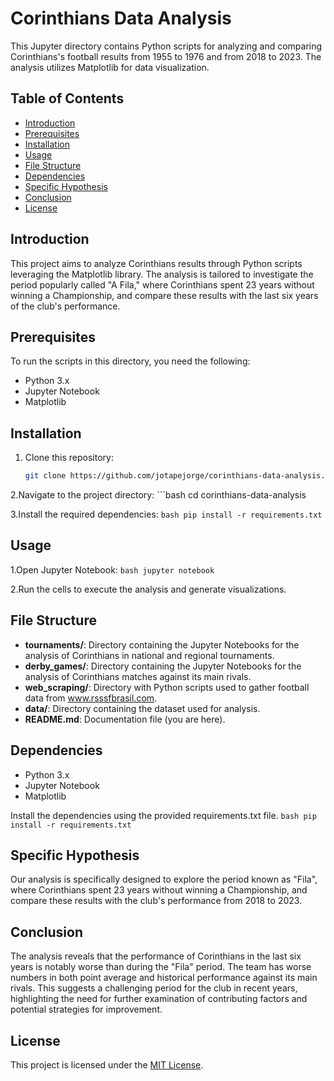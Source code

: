 # Corinthians Data Analysis

This Jupyter directory contains Python scripts for analyzing and comparing Corinthians's football results from 1955 to 1976 and from 2018 to 2023. The analysis utilizes Matplotlib for data visualization.

## Table of Contents

- [Introduction](#introduction)
- [Prerequisites](#prerequisites)
- [Installation](#installation)
- [Usage](#usage)
- [File Structure](#file-structure)
- [Dependencies](#dependencies)
- [Specific Hypothesis](#specific-hypothesis)
- [Conclusion](#conclusion)
- [License](#license)

## Introduction

This project aims to analyze Corinthians results through Python scripts leveraging the Matplotlib library. The analysis is tailored to investigate the period popularly called "A Fila," where Corinthians spent 23 years without winning a Championship, and compare these results with the last six years of the club's performance.

## Prerequisites

To run the scripts in this directory, you need the following:

- Python 3.x
- Jupyter Notebook
- Matplotlib

## Installation

1. Clone this repository:

   ```bash
   git clone https://github.com/jotapejorge/corinthians-data-analysis.git
   
2.Navigate to the project directory:
    ```bash
    cd corinthians-data-analysis
    
3.Install the required dependencies:
    ```bash
pip install -r requirements.txt```

## Usage

1.Open Jupyter Notebook:
    ```bash
    jupyter notebook```

2.Run the cells to execute the analysis and generate visualizations.

## File Structure
- **tournaments/**: Directory containing the Jupyter Notebooks for the analysis of Corinthians in national and regional tournaments.
- **derby_games/**: Directory containing the Jupyter Notebooks for the analysis of Corinthians matches against its main rivals.
- **web_scraping/**: Directory with Python scripts used to gather football data from www.rsssfbrasil.com.
- **data/**: Directory containing the dataset used for analysis.
- **README.md**: Documentation file (you are here).


## Dependencies
- Python 3.x
- Jupyter Notebook
- Matplotlib

Install the dependencies using the provided requirements.txt file.
    ```bash
    pip install -r requirements.txt```
    
## Specific Hypothesis
Our analysis is specifically designed to explore the period known as "Fila", where Corinthians spent 23 years without winning a Championship, and compare these results with the club's performance from 2018 to 2023.
## Conclusion

The analysis reveals that the performance of Corinthians in the last six years is notably worse than during the "Fila" period. The team has worse numbers in both point average and historical performance against its main rivals. This suggests a challenging period for the club in recent years, highlighting the need for further examination of contributing factors and potential strategies for improvement.


## License

This project is licensed under the [MIT License](LICENSE).

